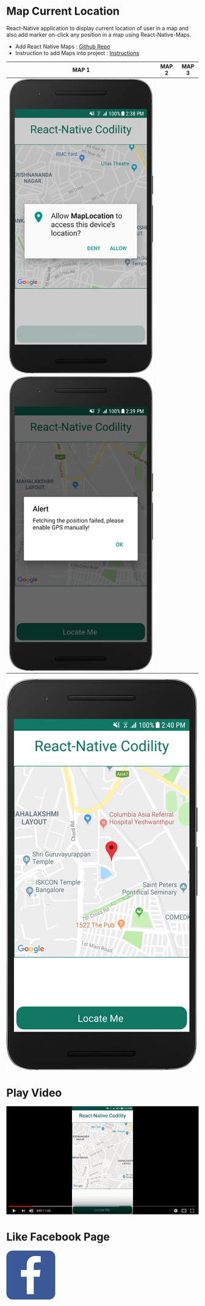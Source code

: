 # Map Current Location
React-Native application to display current location of user in a map and also add marker on-click any position in a map using React-Native-Maps.

* Add React Native Maps : [Github Repo](https://github.com/react-community/react-native-maps)
* Instruction to add Maps into project : [Instructions](https://github.com/react-community/react-native-maps/blob/master/docs/installation.md)

MAP 1     |  MAP 2 |  MAP 3 |
:---------:|:----------:|:---------:
![](https://github.com/ReactNativeCodility/MapCurrentLocation/blob/master/design/per.png?raw=true)  |  
![](https://github.com/ReactNativeCodility/MapCurrentLocation/blob/master/design/enable.png?raw=true) |  
![](https://github.com/ReactNativeCodility/MapCurrentLocation/blob/master/design/location.png?raw=true) 

# Play Video
[![](https://github.com/ReactNativeCodility/MapCurrentLocation/blob/master/design/react-map.png?raw=true)](https://youtu.be/pOKutuetKe4 "Click here to watch")

# Like Facebook Page
[![](https://github.com/AndroidCodility/Barchart-Graph/blob/master/design/fb.png?raw=true)](https://www.facebook.com/androidcodility/ "Click here")